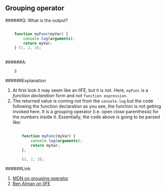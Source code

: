 ## Grouping operator

######Q: What is the output?

```js

	function myFunc(myVar) { 
		console.log(arguments);
		return myVar;
	} (1, 2, 3);
	￼	
```

######A: 

```		
	3

```

######Explanation

1. At first look it may seem like an IIFE, but it is not. Here, `myFunc` is a *function declaration* form and not `function expression`.
2. The returned value is coming not from the `console.log` but the code following the function declaration as you see, the function is not getting invoked here. It is a grouping operator (i.e. open close parenthesis) for the numbers inside it. Essentially, the code above is going to be parsed like:
	```js
		
		function myFunc(myVar) { 
			console.log(arguments);
			return myVar;
		};

		(1, 2, 3);		
	```

######Link

1.	[MDN on grouping operator](https://developer.mozilla.org/en-US/docs/Web/JavaScript/Reference/Operators/Grouping)
2.	[Ben Alman on IIFE](http://benalman.com/news/2010/11/immediately-invoked-function-expression/)